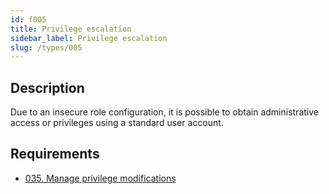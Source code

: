 ```yaml
---
id: f005
title: Privilege escalation
sidebar_label: Privilege escalation
slug: /types/005
---
```


## Description

Due to an insecure role configuration,
it is possible to obtain administrative access or privileges
using a standard user account.

## Requirements

- [035. Manage privilege modifications](/criteria/authorization/035)
